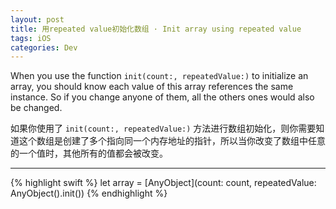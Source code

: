 ```yaml
---
layout: post
title: 用repeated value初始化数组 · Init array using repeated value
tags: iOS
categories: Dev
---
```


When you use the function `init(count:, repeatedValue:)` to initialize an array, you should know each value of this array references the same instance. So if you change anyone of them, all the others ones would also be changed.

如果你使用了 `init(count:, repeatedValue:)` 方法进行数组初始化，则你需要知道这个数组是创建了多个指向同一个内存地址的指针，所以当你改变了数组中任意的一个值时，其他所有的值都会被改变。

---

{% highlight swift %}
let array = [AnyObject](count: count, repeatedValue: AnyObject().init())
{% endhighlight %}